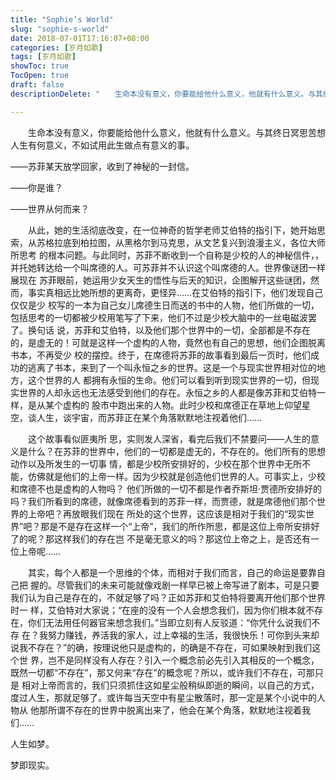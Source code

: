 ```yaml
---
title: "Sophie’s World"
slug: "sophie-s-world"
date: 2018-07-01T17:16:07+08:00
categories: [岁月如歌]
tags: [岁月如歌]
showToc: true
TocOpen: true
draft: false
descriptionDelete: "　　生命本没有意义，你要能给他什么意义，他就有什么意义。与其终日冥思苦想人生有何意义，不如试用此生做点有意义的事。——苏菲某天放学回家，收"

---
```

                
　　生命本没有意义，你要能给他什么意义，他就有什么意义。与其终日冥思苦想人生有何意义，不如试用此生做点有意义的事。

——苏菲某天放学回家，收到了神秘的一封信。

——你是谁？

——世界从何而来？

　　从此，她的生活彻底改变，在一位神奇的哲学老师艾伯特的指引下，她开始思索，从苏格拉底到柏拉图，从黑格尔到马克思，从文艺复兴到浪漫主义，各位大师所思考 的根本问题。与此同时，苏菲不断收到一个自称是少校的人的神秘信件，，并托她转达给一个叫席德的人。可苏菲并不认识这个叫席德的人。世界像谜团一样展现在 苏菲眼前，她运用少女天生的悟性与后天的知识，企图解开这些谜团，然而，事实真相远比她所想的更离奇，更怪异……在艾伯特的指引下，他们发现自己仅仅是少 校写的一本为自己女儿席德生日而送的书中的人物，他们所做的一切，包括思考的一切都被少校用笔写了下来，他们不过是少校大脑中的一丝电磁波罢了。换句话 说，苏菲和艾伯特，以及他们那个世界中的一切，全部都是不存在的，是虚无的！可就是这样一个虚构的人物，竟然也有自己的思想，他们企图脱离书本，不再受少 校的摆控。终于，在席德将苏菲的故事看到最后一页时，他们成功的逃离了书本，来到了一个叫永恒之乡的世界。这是一个与现实世界相对位的地方，这个世界的人 都拥有永恒的生命。他们可以看到听到现实世界的一切，但现实世界的人却永远也无法感受到他们的存在。永恒之乡的人都是像苏菲和艾伯特一样，是从某个虚构的 股市中跑出来的人物。此时少校和席德正在草地上仰望星空，谈人生，谈宇宙，而苏菲正在某个角落默默地注视着他们……

　　这个故事看似匪夷所 思，实则发人深省，看完后我们不禁要问——人生的意义是什么？在苏菲的世界中，他们的一切都是虚无的，不存在的。他们所有的思想动作以及所发生的一切事 情，都是少校所安排好的，少校在那个世界中无所不能，仿佛就是他们的上帝一样。因为少校就是创造他们世界的人。可事实上，少校和席德不也是虚构的人物吗？ 他们所做的一切不都是作者乔斯坦·贾德所安排好的吗？我们所看到的席德，就像席德看到的苏菲一样，而贾德，就是席德他们那个世界的上帝吧？再放眼我们现在 所处的这个世界，这应该是相对于我们的“现实世界”吧？那是不是存在这样一个“上帝”，我们的所作所思，都是这位上帝所安排好了的呢？那这样我们的存在岂 不是毫无意义的吗？那这位上帝之上，是否还有一位上帝呢……

　　其实，每个人都是一个思维的个体，而相对于我们而言，自己的命运是要靠自己把 握的。尽管我们的未来可能就像戏剧一样早已被上帝写进了剧本，可是只要我们认为自己是存在的，不就足够了吗？正如苏菲和艾伯特将要离开他们那个世界时一 样，艾伯特对大家说；“在座的没有一个人会想念我们，因为你们根本就不存在，你们无法用任何器官来想念我们。”当即立刻有人反驳道：“你凭什么说我们不存 在？我努力赚钱，养活我的家人，过上幸福的生活，我很快乐！可你到头来却说我不存在？”的确，按理说他只是虚构的，的确是不存在，可如果映射到我们这个世 界，岂不是同样没有人存在？引入一个概念前必先引入其相反的一个概念，既然一切都“不存在”，那又何来“存在”的概念呢？所以，或许我们不存在，可那只是 相对上帝而言的，我们只须抓住这如星尘般稍纵即逝的瞬间，以自己的方式，度过人生，那就足够了。或许每当天空中有星尘散落时，那一定是某个小说中的人物从 他那所谓不存在的世界中脱离出来了，他会在某个角落，默默地注视着我们……

人生如梦。

梦即现实。